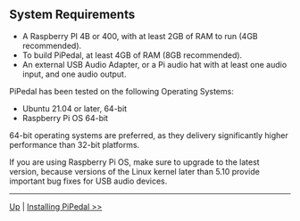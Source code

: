 ## System Requirements

* A Raspberry PI 4B or 400, with at least 2GB of RAM to run (4GB recommended).
* To build PiPedal, at least 4GB of RAM (8GB recommended).
* An external USB Audio Adapter, or a Pi audio hat with at least one audio input, and one audio output.

PiPedal has been tested on the following Operating Systems:

* Ubuntu 21.04 or later, 64-bit
* Raspberry Pi OS 64-bit

64-bit operating systems are preferred, as they delivery significantly higher performance than 32-bit platforms.

If you are using Raspberry Pi OS, make sure to upgrade to the latest version, because versions of the Linux kernel later than 5.10 provide important bug fixes for USB audio devices.

--------
[Up](Documentation.md) | [Installing PiPedal >>](Installing.md)